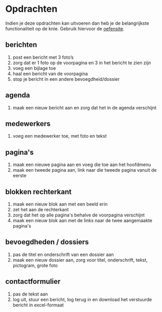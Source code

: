 # Opdrachten

Indien je deze opdrachten kan uitvoeren dan heb je de belangrijkste functionaliteit op de knie. Gebruik hiervoor de [oefensite](http://oefen3.groenweb.be).

## berichten

1. post een bericht met 3 foto’s
2. zorg dat er 1 foto op de voorpagina en 3 in het bericht te zien zijn
3. voeg een bijlage toe
4. haal een bericht van de voorpagina
5. stop je bericht in een andere bevoegdheid/dossier

## agenda
1. maak een nieuw bericht aan en zorg dat het in de agenda verschijnt

## medewerkers
1. voeg een medewerker toe, met foto en tekst

## pagina's
1. maak een nieuwe pagina aan en voeg die toe aan het hoofdmenu 
2. maak een tweede pagina aan, link naar die tweede pagina vanuit de eerste    
     
## blokken rechterkant
1. maak een nieuw blok aan met een beeld erin
2. zet het aan de rechterkant
3. zorg dat het op alle pagina's behalve de voorpagina verschijnt
4. maak een nieuw blok aan met de links naar de twee aangemaakte pagina's

## bevoegdheden / dossiers
1. pas de titel en onderschrift van een dossier aan
2. maak een nieuw dossier aan, zorg voor titel, onderschrift, tekst, pictogram, grote foto

## contactformulier     
1. pas de tekst aan
2. log uit, stuur een bericht, log terug in en download het verstuurde bericht in excel-formaat

